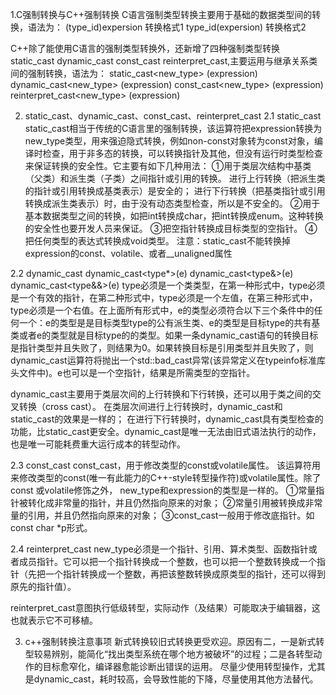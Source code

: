 1.C强制转换与C++强制转换
C语言强制类型转换主要用于基础的数据类型间的转换，语法为：
(type_id)expersion 转换格式1
type_id(expersion) 转换格式2

C++除了能使用C语言的强制类型转换外，还新增了四种强制类型转换
static_cast dynamic_cast const_cast reinterpret_cast,主要运用与继承关系类间的强制转换，语法为：
static_cast<new_type>      (expression)
dynamic_cast<new_type>     (expression) 
const_cast<new_type>       (expression) 
reinterpret_cast<new_type> (expression)

2. static_cast、dynamic_cast、const_cast、reinterpret_cast
2.1 static_cast
static_cast相当于传统的C语言里的强制转换，该运算符把expression转换为new_type类型，用来强迫隐式转换，例如non-const对象转为const对象，编译时检查，用于非多态的转换，可以转换指针及其他，但没有运行时类型检查来保证转换的安全性。它主要有如下几种用法：
①用于类层次结构中基类（父类）和派生类（子类）之间指针或引用的转换。
进行上行转换（把派生类的指针或引用转换成基类表示）是安全的；
进行下行转换（把基类指针或引用转换成派生类表示）时，由于没有动态类型检查，所以是不安全的。
②用于基本数据类型之间的转换，如把int转换成char，把int转换成enum。这种转换的安全性也要开发人员来保证。
③把空指针转换成目标类型的空指针。
④把任何类型的表达式转换成void类型。
注意：static_cast不能转换掉expression的const、volatile、或者__unaligned属性

2.2 dynamic_cast
dynamic_cast<type*>(e)
dynamic_cast<type&>(e)
dynamic_cast<type&&>(e)
type必须是一个类类型，在第一种形式中，type必须是一个有效的指针，在第二种形式中，type必须是一个左值，在第三种形式中，type必须是一个右值。在上面所有形式中，e的类型必须符合以下三个条件中的任何一个：e的类型是是目标类型type的公有派生类、e的类型是目标type的共有基类或者e的类型就是目标type的的类型。如果一条dynamic_cast语句的转换目标是指针类型并且失败了，则结果为0。如果转换目标是引用类型并且失败了，则dynamic_cast运算符将抛出一个std::bad_cast异常(该异常定义在typeinfo标准库头文件中)。e也可以是一个空指针，结果是所需类型的空指针。

dynamic_cast主要用于类层次间的上行转换和下行转换，还可以用于类之间的交叉转换（cross cast）。
在类层次间进行上行转换时，dynamic_cast和static_cast的效果是一样的；
在进行下行转换时，dynamic_cast具有类型检查的功能，比static_cast更安全。dynamic_cast是唯一无法由旧式语法执行的动作，也是唯一可能耗费重大运行成本的转型动作。

2.3 const_cast
const_cast，用于修改类型的const或volatile属性。 
该运算符用来修改类型的const(唯一有此能力的C++-style转型操作符)或volatile属性。除了const 或volatile修饰之外， new_type和expression的类型是一样的。
①常量指针被转化成非常量的指针，并且仍然指向原来的对象；
②常量引用被转换成非常量的引用，并且仍然指向原来的对象；
③const_cast一般用于修改底指针。如const char *p形式。

2.4 reinterpret_cast
new_type必须是一个指针、引用、算术类型、函数指针或者成员指针。它可以把一个指针转换成一个整数，也可以把一个整数转换成一个指针（先把一个指针转换成一个整数，再把该整数转换成原类型的指针，还可以得到原先的指针值）。

reinterpret_cast意图执行低级转型，实际动作（及结果）可能取决于编辑器，这也就表示它不可移植。

3. c++强制转换注意事项
新式转换较旧式转换更受欢迎。原因有二，一是新式转型较易辨别，能简化“找出类型系统在哪个地方被破坏”的过程；二是各转型动作的目标愈窄化，编译器愈能诊断出错误的运用。
尽量少使用转型操作，尤其是dynamic_cast，耗时较高，会导致性能的下降，尽量使用其他方法替代。